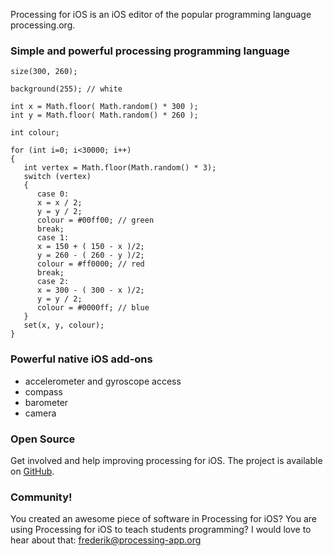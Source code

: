 Processing for iOS is an iOS editor of the popular programming language processing.org.

### Simple and powerful processing programming language

```Processing
size(300, 260);

background(255); // white

int x = Math.floor( Math.random() * 300 );
int y = Math.floor( Math.random() * 260 );

int colour;

for (int i=0; i<30000; i++)
{
   int vertex = Math.floor(Math.random() * 3);
   switch (vertex)
   {
      case 0:
      x = x / 2;
      y = y / 2;
      colour = #00ff00; // green
      break;
      case 1:
      x = 150 + ( 150 - x )/2;
      y = 260 - ( 260 - y )/2;
      colour = #ff0000; // red
      break;
      case 2:
      x = 300 - ( 300 - x )/2;
      y = y / 2;
      colour = #0000ff; // blue
   }
   set(x, y, colour);
}
```


### Powerful native iOS add-ons

- accelerometer and gyroscope access
- compass
- barometer
- camera

### Open Source

Get involved and help improving processing for iOS. The project is available on [GitHub](https://github.com/Processing-iOS/Processing-iOS).

### Community!

You created an awesome piece of software in Processing for iOS? You are using Processing for iOS to teach students programming?
I would love to hear about that: frederik@processing-app.org
